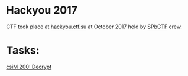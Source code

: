 # Hackyou 2017
CTF took place at [hackyou.ctf.su](https://hackyou.ctf.su/) at October 2017 held by [SPbCTF](https://vk.com/spbctf) crew.
# Tasks:
[csiM 200: Decrypt](./Decrypt)
